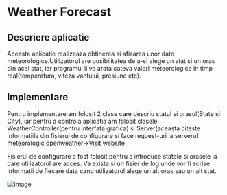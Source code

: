 # Weather Forecast
## Descriere aplicatie
Aceasta aplicatie realizeaza obtinerea si afisarea unor date meteorologice.Utilizatorul are posibilitatea de a-si alege un stat si un oras din acel stat, iar programul ii va
arata cateva valori meteorologice in timp real(temperatura, viteza vantului, presiune etc).
## Implementare
Pentru implementare am folosit 2 clase care descriu statul si orasul(State si City), iar pentru a controla aplicatia am folosit clasele WeatherController(pentru interfata grafica)
si Server(aceasta citeste informatiile din fisierul de configurare si face request-uri la serverul meteorologic openweather->[Visit website](https://openweathermap.org/api)


Fisierul de configurare a fost folosit pentru a introduce statele si orasele la care utilizatorul are acces.
Va exista si un fisier de log unde vor fi scrise informatii de fiecare data cand utilizatorul alege un alt oras sau un alt stat.

![image](http://www.stirimeteo.com/wp-content/uploads/2018/11/GIFMaker.org_cXxiro.gif)